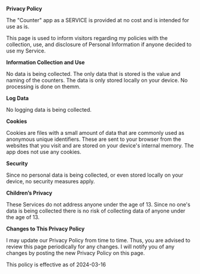 **Privacy Policy**

The "Counter" app as a SERVICE is provided at no cost and is intended for use as is.

This page is used to inform visitors regarding my policies with the collection, use, and disclosure of Personal Information if anyone decided to use my Service.

**Information Collection and Use**

No data is being collected. The only data that is stored is the value and naming of the counters. The data is only stored locally on your device. No processing is done on themm. 

**Log Data**

No logging data is being collected.

**Cookies**

Cookies are files with a small amount of data that are commonly used as anonymous unique identifiers. These are sent to your browser from the websites that you visit and are stored on your device's internal memory.
The app does not use any cookies.

**Security**

Since no personal data is being collected, or even stored locally on your device, no security measures apply.

**Children’s Privacy**

These Services do not address anyone under the age of 13.
Since no one's data is being collected there is no risk of collecting data of anyone under the age of 13.

**Changes to This Privacy Policy**

I may update our Privacy Policy from time to time. Thus, you are advised to review this page periodically for any changes. I will notify you of any changes by posting the new Privacy Policy on this page.

This policy is effective as of 2024-03-16
